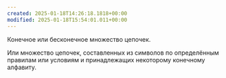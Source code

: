 ```yaml
---
created: 2025-01-18T14:26:18.1818+00:00
modified: 2025-01-18T15:54:01.011+00:00
---
```

Конечное или бесконечное множество цепочек.

Или множество цепочек, составленных из символов по определённым правилам или условиям и принадлежащих некоторому конечному алфавиту.